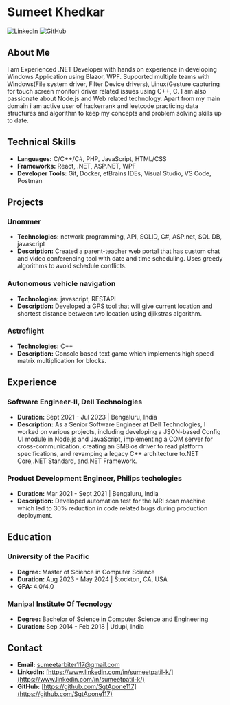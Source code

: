 # Sumeet Khedkar

[![LinkedIn](https://img.shields.io/badge/-LinkedIn-blue)](https://www.linkedin.com/in/sumeetpatil-k/)
[![GitHub](https://img.shields.io/badge/-GitHub-black)](https://github.com/SgtApone117)

## About Me

I am Experienced .NET Developer with hands on experience in developing Windows Application using Blazor, WPF. Supported multiple teams with Windows(File system driver, Filter Device drivers), Linux(Gesture capturing for touch screen monitor) driver related issues using C++, C. I am also passionate about Node.js and Web related technology. Apart from my main domain i am active user of hackerrank and leetcode practicing data structures and algorithm to keep my concepts and problem solving skills up to date.

## Technical Skills

- **Languages:** C/C++/C#, PHP, JavaScript, HTML/CSS
- **Frameworks:** React, .NET, ASP.NET, WPF
- **Developer Tools:** Git, Docker, etBrains IDEs, Visual Studio, VS Code, Postman

## Projects

### Unommer
- **Technologies:** network programming, API, SOLID, C#, ASP.net, SQL DB, javascript
- **Description:** Created a parent-teacher web portal that has custom chat and video conferencing tool with date and time scheduling. Uses greedy algorithms to avoid schedule conflicts.

### Autonomous vehicle navigation
- **Technologies:** javascript, RESTAPI
- **Description:** Developed a GPS tool that will give current location and shortest distance between two location using djikstras algorithm.

### Astroflight
- **Technologies:** C++
- **Description:** Console based text game which implements high speed matrix multiplication for blocks.

## Experience

### Software Engineer-II, Dell Technologies
- **Duration:** Sept 2021 - Jul 2023 | Bengaluru, India
- **Description:** As a Senior Software Engineer at Dell Technologies, I worked on various projects, including developing a JSON-based Config UI module in Node.js and JavaScript, implementing a COM server for cross-communication, creating an SMBios driver to read platform specifications, and revamping a legacy C++ architecture to.NET Core,.NET Standard, and.NET Framework.

### Product Development Engineer, Philips techologies
- **Duration:** Mar 2021 - Sept 2021 | Bengaluru, India
- **Description:** Developed automation test for the MRI scan machine which led to 30% reduction in code related bugs during production deployment.

## Education

### University of the Pacific
- **Degree:** Master of Science in Computer Science
- **Duration:** Aug 2023 - May 2024 | Stockton, CA, USA
- **GPA:** 4.0/4.0

### Manipal Institute Of Tecnology
- **Degree:** Bachelor of Science in Computer Science and Engineering
- **Duration:** Sep 2014 - Feb 2018 | Udupi, India

## Contact

- **Email:** [sumeetarbiter117@gmail.com](mailto:sumeetarbiter117@gmail.com)
- **LinkedIn:** [https://www.linkedin.com/in/sumeetpatil-k/](https://www.linkedin.com/in/sumeetpatil-k/)
- **GitHub:** [https://github.com/SgtApone117](https://github.com/SgtApone117)
